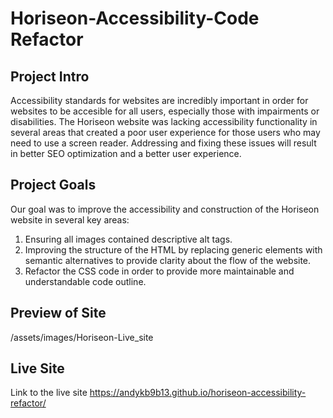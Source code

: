 # Horiseon-Accessibility-Code Refactor

## Project Intro
Accessibility standards for websites are incredibly important in order for websites to be accesible for all users, especially those with impairments or disabilities. The Horiseon website was lacking accessibility functionality in several areas that created a poor user experience for those users who may need to use a screen reader. Addressing and fixing these issues will result in better SEO optimization and a better user experience. 

## Project Goals
Our goal was to improve the accessibility and construction of the Horiseon website in several key areas:

1. Ensuring all images contained descriptive alt tags.
2. Improving the structure of the HTML by replacing generic elements with semantic alternatives to provide clarity about the flow of the website. 
3. Refactor the CSS code in order to provide more maintainable and understandable code outline. 

## Preview of Site
/assets/images/Horiseon-Live_site

## Live Site
Link to the live site <https://andykb9b13.github.io/horiseon-accessibility-refactor/>

